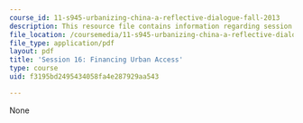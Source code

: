 ```yaml
---
course_id: 11-s945-urbanizing-china-a-reflective-dialogue-fall-2013
description: This resource file contains information regarding session 16.
file_location: /coursemedia/11-s945-urbanizing-china-a-reflective-dialogue-fall-2013/f3195bd2495434058fa4e287929aa543_MIT11_S945F13_Session16.pdf
file_type: application/pdf
layout: pdf
title: 'Session 16: Financing Urban Access'
type: course
uid: f3195bd2495434058fa4e287929aa543

---
```

None